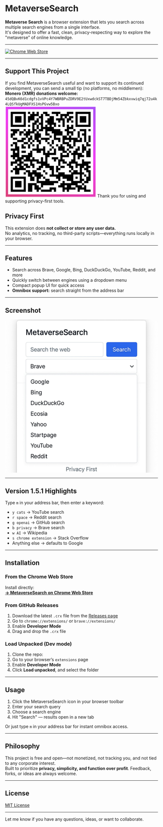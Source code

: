 # MetaverseSearch

**Metaverse Search** is a browser extension that lets you search across multiple search engines from a single interface.  
It's designed to offer a fast, clean, privacy-respecting way to explore the "metaverse" of online knowledge.

---
[![Chrome Web Store](https://img.shields.io/chrome-web-store/v/podlebodapccbabemoihfnpfhebfoogf?label=Install%20from%20Chrome%20Web%20Store)](https://chromewebstore.google.com/detail/metaversesearch/podlebodapccbabemoihfnpfhebfoogf)

---

## Support This Project

If you find MetaverseSearch useful and want to support its continued development, you can send a small tip (no platforms, no middlemen):
**Monero (XMR) donations welcome:** `45dQBvK6d1cdgfs1vVPc4Y7WBRBPuZDRV9E2tUxwdckST7TBDjMm54Zbkxvwiq7qj72u4k4LQSfkUgMADFXS1HsPGvw5Bxo`
<br>
![Monero QR](./monero_qr_optimized.png)
Thank you for using and supporting privacy-first tools.

## Privacy First

This extension does **not collect or store any user data.**  
No analytics, no tracking, no third-party scripts—everything runs locally in your browser.

---

## Features

- Search across Brave, Google, Bing, DuckDuckGo, YouTube, Reddit, and more
- Quickly switch between engines using a dropdown menu
- Compact popup UI for quick access
- **Omnibox support:** search straight from the address bar

---

## Screenshot

![MetaverseSearch Popup UI](metaversesearch_screenshot.jpg)

---

## Version 1.5.1 Highlights

Type `m` in your address bar, then enter a keyword:

- `y cats` → YouTube search
- `r space` → Reddit search
- `g openai` → GitHub search
- `b privacy` → Brave search
- `w AI` → Wikipedia
- `s chrome extension` → Stack Overflow
- Anything else → defaults to Google

---

## Installation

### From the Chrome Web Store
Install directly:  
[**→ MetaverseSearch on Chrome Web Store**](https://chromewebstore.google.com/detail/metaversesearch/podlebodapccbabemoihfnpfhebfoogf)

### From GitHub Releases
1. Download the latest `.crx` file from the [Releases page](https://github.com/appcod8/metaversesearch/releases)
2. Go to `chrome://extensions/` or `brave://extensions/`
3. Enable **Developer Mode**
4. Drag and drop the `.crx` file

### Load Unpacked (Dev mode)
1. Clone the repo:
2. Go to your browser’s `extensions` page
3. Enable **Developer Mode**
4. Click **Load unpacked**, and select the folder

---

## Usage

1. Click the MetaverseSearch icon in your browser toolbar
2. Enter your search query
3. Choose a search engine
4. Hit "Search" — results open in a new tab

Or just type `m` in your address bar for instant omnibox access.

---

## Philosophy

This project is free and open—not monetized, not tracking you, and not tied to any corporate interest.  
Built to prioritize **privacy, simplicity, and function over profit**. Feedback, forks, or ideas are always welcome.

---

## License

[MIT License](https://mit-license.org/)

---

Let me know if you have any questions, ideas, or want to collaborate.
